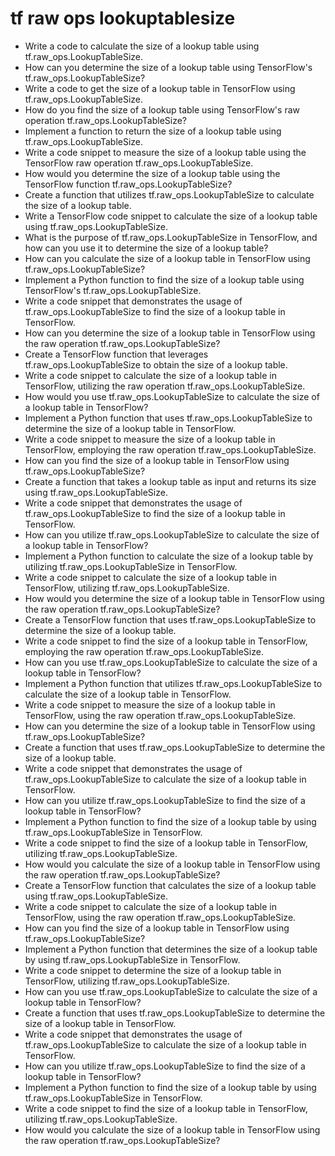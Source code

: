 # tf raw ops lookuptablesize

- Write a code to calculate the size of a lookup table using tf.raw_ops.LookupTableSize.
- How can you determine the size of a lookup table using TensorFlow's tf.raw_ops.LookupTableSize?
- Write a code to get the size of a lookup table in TensorFlow using tf.raw_ops.LookupTableSize.
- How do you find the size of a lookup table using TensorFlow's raw operation tf.raw_ops.LookupTableSize?
- Implement a function to return the size of a lookup table using tf.raw_ops.LookupTableSize.
- Write a code snippet to measure the size of a lookup table using the TensorFlow raw operation tf.raw_ops.LookupTableSize.
- How would you determine the size of a lookup table using the TensorFlow function tf.raw_ops.LookupTableSize?
- Create a function that utilizes tf.raw_ops.LookupTableSize to calculate the size of a lookup table.
- Write a TensorFlow code snippet to calculate the size of a lookup table using tf.raw_ops.LookupTableSize.
- What is the purpose of tf.raw_ops.LookupTableSize in TensorFlow, and how can you use it to determine the size of a lookup table?
- How can you calculate the size of a lookup table in TensorFlow using tf.raw_ops.LookupTableSize?
- Implement a Python function to find the size of a lookup table using TensorFlow's tf.raw_ops.LookupTableSize.
- Write a code snippet that demonstrates the usage of tf.raw_ops.LookupTableSize to find the size of a lookup table in TensorFlow.
- How can you determine the size of a lookup table in TensorFlow using the raw operation tf.raw_ops.LookupTableSize?
- Create a TensorFlow function that leverages tf.raw_ops.LookupTableSize to obtain the size of a lookup table.
- Write a code snippet to calculate the size of a lookup table in TensorFlow, utilizing the raw operation tf.raw_ops.LookupTableSize.
- How would you use tf.raw_ops.LookupTableSize to calculate the size of a lookup table in TensorFlow?
- Implement a Python function that uses tf.raw_ops.LookupTableSize to determine the size of a lookup table in TensorFlow.
- Write a code snippet to measure the size of a lookup table in TensorFlow, employing the raw operation tf.raw_ops.LookupTableSize.
- How can you find the size of a lookup table in TensorFlow using tf.raw_ops.LookupTableSize?
- Create a function that takes a lookup table as input and returns its size using tf.raw_ops.LookupTableSize.
- Write a code snippet that demonstrates the usage of tf.raw_ops.LookupTableSize to find the size of a lookup table in TensorFlow.
- How can you utilize tf.raw_ops.LookupTableSize to calculate the size of a lookup table in TensorFlow?
- Implement a Python function to calculate the size of a lookup table by utilizing tf.raw_ops.LookupTableSize in TensorFlow.
- Write a code snippet to calculate the size of a lookup table in TensorFlow, utilizing tf.raw_ops.LookupTableSize.
- How would you determine the size of a lookup table in TensorFlow using the raw operation tf.raw_ops.LookupTableSize?
- Create a TensorFlow function that uses tf.raw_ops.LookupTableSize to determine the size of a lookup table.
- Write a code snippet to find the size of a lookup table in TensorFlow, employing the raw operation tf.raw_ops.LookupTableSize.
- How can you use tf.raw_ops.LookupTableSize to calculate the size of a lookup table in TensorFlow?
- Implement a Python function that utilizes tf.raw_ops.LookupTableSize to calculate the size of a lookup table in TensorFlow.
- Write a code snippet to measure the size of a lookup table in TensorFlow, using the raw operation tf.raw_ops.LookupTableSize.
- How can you determine the size of a lookup table in TensorFlow using tf.raw_ops.LookupTableSize?
- Create a function that uses tf.raw_ops.LookupTableSize to determine the size of a lookup table.
- Write a code snippet that demonstrates the usage of tf.raw_ops.LookupTableSize to calculate the size of a lookup table in TensorFlow.
- How can you utilize tf.raw_ops.LookupTableSize to find the size of a lookup table in TensorFlow?
- Implement a Python function to find the size of a lookup table by using tf.raw_ops.LookupTableSize in TensorFlow.
- Write a code snippet to find the size of a lookup table in TensorFlow, utilizing tf.raw_ops.LookupTableSize.
- How would you calculate the size of a lookup table in TensorFlow using the raw operation tf.raw_ops.LookupTableSize?
- Create a TensorFlow function that calculates the size of a lookup table using tf.raw_ops.LookupTableSize.
- Write a code snippet to calculate the size of a lookup table in TensorFlow, using the raw operation tf.raw_ops.LookupTableSize.
- How can you find the size of a lookup table in TensorFlow using tf.raw_ops.LookupTableSize?
- Implement a Python function that determines the size of a lookup table by using tf.raw_ops.LookupTableSize in TensorFlow.
- Write a code snippet to determine the size of a lookup table in TensorFlow, utilizing tf.raw_ops.LookupTableSize.
- How can you use tf.raw_ops.LookupTableSize to calculate the size of a lookup table in TensorFlow?
- Create a function that uses tf.raw_ops.LookupTableSize to determine the size of a lookup table in TensorFlow.
- Write a code snippet that demonstrates the usage of tf.raw_ops.LookupTableSize to calculate the size of a lookup table in TensorFlow.
- How can you utilize tf.raw_ops.LookupTableSize to find the size of a lookup table in TensorFlow?
- Implement a Python function to find the size of a lookup table by using tf.raw_ops.LookupTableSize in TensorFlow.
- Write a code snippet to find the size of a lookup table in TensorFlow, utilizing tf.raw_ops.LookupTableSize.
- How would you calculate the size of a lookup table in TensorFlow using the raw operation tf.raw_ops.LookupTableSize?